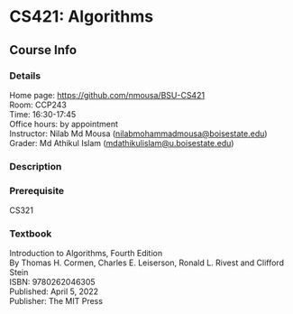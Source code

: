 # CS421: Algorithms 

## Course Info 

### Details 
Home page: https://github.com/nmousa/BSU-CS421  
Room: CCP243  
Time: 16:30-17:45  
Office hours: by appointment  
Instructor: Nilab Md Mousa (nilabmohammadmousa@boisestate.edu)  
Grader: Md Athikul Islam (mdathikulislam@u.boisestate.edu)

### Description 

### Prerequisite 
CS321 
### Textbook 
Introduction to Algorithms, Fourth Edition  
By Thomas H. Cormen, Charles E. Leiserson, Ronald L. Rivest and Clifford Stein  
ISBN: 9780262046305  
Published: April 5, 2022  
Publisher: The MIT Press  

